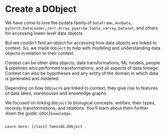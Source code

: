 # Create a DObject

We have come to love the pydata family of `DataFrame`, `AnnData`, `pytorch.DataLoader`, `zarr.Array`, `pyarrow.Table`, `xarray.Dataset`, and others for accessing lower-level data objects.

But we couldn’t find an object for accessing how data objects are linked to context.
So, we made `DObject` to help with modeling and understanding data objects in relation to their context.

Context can be other data objects, data transformations, ML models, people & pipelines who performed transformations, and all aspects of data lineage.
Context can also be hypotheses and any entity of the domain in which data is generated and modeled.

Depending on how `DObject`s are linked to context, they give rise to features of data lakes, warehouses and knowledge graphs.

We focused on linking `DObject` to biological concepts: entities, their types, records, transformations, and relations.
You'll learn about them further down the guide: {doc}`knowledge`.

```{Note}

Learn more: {class}`lamindb.DObject`.
```
